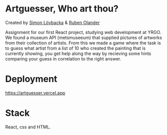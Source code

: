 # Artguesser, Who art thou?

Created by [Simon Lövbacka](https://github.com/lovbackan) & [Ruben Olander](github.com/rubenolander)

Assignment for our first React project, studying web development at YRGO.
We found a museum API (metsmuseeum) that supplied pictures of artworks from their collection of artists. From this we made a game where the task is to guess what artist from a list of 10 who created the painting that is currently showing, you get help along the way by recieving some hints comparing your guess in correlation to the right answer.

# Deployment

https://artguesser.vercel.app

# Stack

React, css and HTML.
